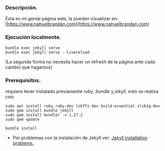 ### Descripción.

Ésta es mi genial página web, la pueden visualizar en: [https://www.nahuelbrandan.com](https://www.nahuelbrandan.com)

### Ejecución localmente.

    bundle exec jekyll serve    
    bundle exec jekyll serve --livereload

(La segunda forma no necesita hacer un refresh de la página ante cada cambio que hagamos)

### Prerequisitos.

requiere tener instalado previamente *ruby*, *bundle* y *jekyll*, esto se realiza con:

    sudo apt install ruby ruby-dev libffi-dev build-essential zlib1g-dev
    sudo gem install bundle jekyll
    sudo gem install bundler -v 1.17.2
    sudo gem update

    bundle install

* Por problemas con la instalación de Jekyll ver: [Jekyll installation problems.](https://jekyllrb.com/docs/troubleshooting/#installation-problems)
